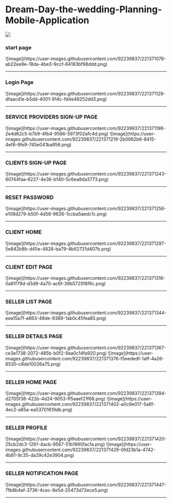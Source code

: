 # Dream-Day-the-wedding-Planning-Mobile-Application
<div>
  <img src="https://drive.google.com/file/d/19ScDX-OkgrFxed5P52PHJaMikcWwGXpe/view?usp=share_link">
<h3>start page</h3>
![image](https://user-images.githubusercontent.com/92239837/221371076-ab22ee9e-18da-4be3-9ccf-84183bf98ddd.png)
      <br>
      <hr>
<h3>Login Page</h3>
![image](https://user-images.githubusercontent.com/92239837/221371128-dfaacd1e-b5dd-4001-914c-fd4e48252dd3.png)
      <br>
      <hr>
<h3>SERVICE PROVIDERS SIGN-UP PAGE </h3>
![image](https://user-images.githubusercontent.com/92239837/221371198-2e4d62c5-b7b9-4fb4-9586-5973f02afc4d.png)
![image](https://user-images.githubusercontent.com/92239837/221371219-2b0982b6-8415-4ef8-9fe9-745e041ba956.png)
      <br>
      <hr>
<h3>CLIENTS SIGN-UP PAGE</h3>
![image](https://user-images.githubusercontent.com/92239837/221371243-60744faa-6227-4e36-b140-5c6ea8da3773.png)
      <br>
      <hr>
<h3>RESET PASSWORD </h3>
![image](https://user-images.githubusercontent.com/92239837/221371256-e108d279-b50f-4d58-9626-1ccba5aedc1c.png)
      <br>
      <hr>
<h3>CLIENT HOME </h3>
![image](https://user-images.githubusercontent.com/92239837/221371297-5e842b8b-d45e-4828-ba79-4b62731d407b.png)
      <br>
      <hr>
<h3>CLIENT EDIT PAGE  </h3>
![image](https://user-images.githubusercontent.com/92239837/221371316-0a81f79d-d3d9-4a70-ac6f-39b5725f8f6c.png)
      <br>
      <hr>
<h3>SELLER LIST PAGE  </h3>  
![image](https://user-images.githubusercontent.com/92239837/221371344-eea15a7f-a663-48de-9389-1ab0c45fea85.png)
      <br>
      <hr>
<h3>SELLER DETAILS PAGE </h3>    
![image](https://user-images.githubusercontent.com/92239837/221371367-ce3e1738-2072-485b-b0f2-9aa0c14fa920.png)
![image](https://user-images.githubusercontent.com/92239837/221371376-f5eededf-1aff-4a26-8530-c8de10026a75.png)
      <br>
      <hr>
<h3>SELLER HOME PAGE </h3>   
 ![image](https://user-images.githubusercontent.com/92239837/221371394-d2705f38-422b-4d24-9053-ff5aaef21f68.png)
![image](https://user-images.githubusercontent.com/92239837/221371402-a0c9e017-5a6f-4ec2-a85a-ea53701619db.png)    
      <br>
      <hr>
<h3>SELLER PROFILE  </h3>  
      ![image](https://user-images.githubusercontent.com/92239837/221371420-25cb2dc3-1261-4acb-9567-51b1890fac1a.png)
      ![image](https://user-images.githubusercontent.com/92239837/221371429-0fd23b1a-4742-4b81-9c35-da29c42e3904.png)
      <br>
      <hr>
<h3>SELLER NOTIFICATION PAGE </h3>   
![image](https://user-images.githubusercontent.com/92239837/221371447-7fb8b4af-3736-4cec-8e5d-20473d72ece5.png)
      <br>
      <hr>
 </div>     
 
